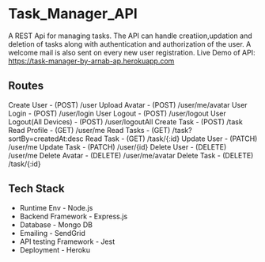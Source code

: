 # Task_Manager_API
A REST Api for managing tasks. The API can handle creatiion,updation and deletion of tasks along with authentication and authorization of the user. A welcome mail is also sent on every new user registration.
Live Demo of API: https://task-manager-by-arnab-ap.herokuapp.com

## Routes
Create User - (POST) /user
Upload Avatar - (POST) /user/me/avatar
User Login - (POST) /user/login 
User Logout -  (POST) /user/logout
User Logout(All Devices) - (POST) /user/logoutAll
Create Task - (POST) /task
Read Profile - (GET) /user/me
Read Tasks - (GET) /task?sortBy=createdAt:desc
Read Task - (GET) /task/{:id}
Update User - (PATCH) /user/me
Update Task -  (PATCH) /user/{id}
Delete User - (DELETE) /user/me
Delete Avatar - (DELETE) /user/me/avatar
Delete Task - (DELETE) /task/{:id}

## Tech Stack
 - Runtime Env - Node.js
 - Backend Framework - Express.js 
 - Database - Mongo DB
 - Emailing - SendGrid
 - API testing Framework - Jest
 - Deployment - Heroku


